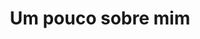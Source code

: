 ---
title: "Um pouco sobre mim"
permalink: /about-me/
locale: en
ref: about_me
layout: single
classes: wide
author_profile: true
excerpt: "Baixe o meu currículo:" 
header: 
    overlay_image: /assets/images/cv-header.png
    # overlay_color: "#333"
    actions:
        -   label: "<img src=\"/assets/images/Bandeira-Br.png\" alt =\"Português\"/>   CV"
            url: #
        -   label: "<img src=\"/assets/images/Bandeira-Us.png\" alt =\"Inglês\"/>   CV"
            url: /assets/documents/resume.pdf
---